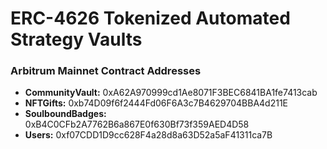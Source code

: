 # ERC-4626 Tokenized Automated Strategy Vaults

### Arbitrum Mainnet Contract Addresses

- **CommunityVault:** 0xA62A970999cd1Ae8071F3BEC6841BA1fe7413cab
- **NFTGifts:** 0xb74D09f6f2444Fd06F6A3c7B4629704BBA4d211E
- **SoulboundBadges:** 0xB4C0CFb2A7762B6a867E0f630Bf73f359AED4D58
- **Users:** 0xf07CDD1D9cc628F4a28d8a63D52a5aF41311ca7B
